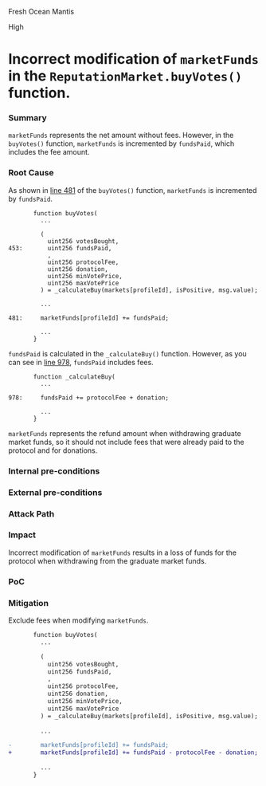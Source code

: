 Fresh Ocean Mantis

High

# Incorrect modification of `marketFunds` in the `ReputationMarket.buyVotes()` function.

### Summary

`marketFunds` represents the net amount without fees. However, in the `buyVotes()` function, `marketFunds` is incremented by `fundsPaid`, which includes the fee amount.

### Root Cause

As shown in [line 481](https://github.com/sherlock-audit/2024-11-ethos-network-ii/blob/main/ethos/packages/contracts/contracts/ReputationMarket.sol#L481) of the `buyVotes()` function, `marketFunds` is incremented by `fundsPaid`.

```solidity
       function buyVotes(
         ...

         (
           uint256 votesBought,
453:       uint256 fundsPaid,
           ,
           uint256 protocolFee,
           uint256 donation,
           uint256 minVotePrice,
           uint256 maxVotePrice
         ) = _calculateBuy(markets[profileId], isPositive, msg.value);
     
         ...

481:     marketFunds[profileId] += fundsPaid;
         
         ...
       }
```

`fundsPaid` is calculated in the `_calculateBuy()` function. However, as you can see in [line 978](https://github.com/sherlock-audit/2024-11-ethos-network-ii/blob/main/ethos/packages/contracts/contracts/ReputationMarket.sol#L978), `fundsPaid` includes fees.

```solidity
       function _calculateBuy(
         ...

978:     fundsPaid += protocolFee + donation;

         ...
       }
```

`marketFunds` represents the refund amount when withdrawing graduate market funds, so it should not include fees that were already paid to the protocol and for donations.

### Internal pre-conditions

### External pre-conditions

### Attack Path

### Impact

Incorrect modification of `marketFunds` results in a loss of funds for the protocol when withdrawing from the graduate market funds.

### PoC

### Mitigation

Exclude fees when modifying `marketFunds`.

```diff
       function buyVotes(
         ...

         (
           uint256 votesBought,
           uint256 fundsPaid,
           ,
           uint256 protocolFee,
           uint256 donation,
           uint256 minVotePrice,
           uint256 maxVotePrice
         ) = _calculateBuy(markets[profileId], isPositive, msg.value);
     
         ...

-        marketFunds[profileId] += fundsPaid;
+        marketFunds[profileId] += fundsPaid - protocolFee - donation;
         
         ...
       }
```